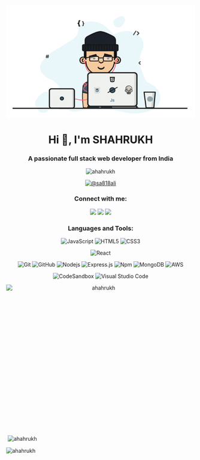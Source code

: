 <img lign="center" alt="coding" width="1000" height="300"  src="https://raw.githubusercontent.com/AlaeddineMessadi/AlaeddineMessadi/main/web-developer-chilling.gif">
<h1 align="center">Hi 👋, I'm SHAHRUKH</h1>
<h3 align="center">A passionate full stack web developer from India</h3>


<p align="center"> <img src="https://komarev.com/ghpvc/?username=ahahrukh&label=Profile%20views&color=0e75b6&style=flat" alt="ahahrukh" /> </p>

<p align="center"> <a href="https://twitter.com/@sa818ali" target="blank"><img src="https://img.shields.io/twitter/follow/@sa818ali?logo=twitter&style=for-the-badge" alt="@sa818ali" /></a> </p>



<h3 align="center" margin-top="30">Connect with me:</h3>
<div align="center">
  <a target=”_blank”  href="linkedin.com/in/shahrukh-8a3217193" ><img  src="https://img.shields.io/badge/LinkedIn-0077B5?style=for-the-badge&logo=linkedin&logoColor=white"/></a>
<a target=”_blank” href="rose.sa818@gmail.com"><img src="https://img.shields.io/badge/rose.sa818@gmail.com-D14836?style=for-the-badge&logo=gmail&logoColor=white"/></a>
  <a target=”_blank” href="https://latest-shahrukh-portfolio-fsd.netlify.app/"><img src="https://img.shields.io/badge/Portfolio-D14836?style=for-the-badge&logo=gmail&logoColor=white"/></a>
  </div>
<!-- <p align="center">
<a href="https://codepen.io/@shahrukh-ali" target="blank"><img align="center" src="https://raw.githubusercontent.com/rahuldkjain/github-profile-readme-generator/master/src/images/icons/Social/codepen.svg" alt="@shahrukh-ali" height="30" width="40" /></a>
<a href="https://twitter.com/@sa818ali" target="blank"><img align="center" src="https://raw.githubusercontent.com/rahuldkjain/github-profile-readme-generator/master/src/images/icons/Social/twitter.svg" alt="@sa818ali" height="30" width="40" /></a>
<a href="https://linkedin.com/in/shahrukh ali" target="blank"><img align="center" src="https://raw.githubusercontent.com/rahuldkjain/github-profile-readme-generator/master/src/images/icons/Social/linked-in-alt.svg" alt="shahrukh ali" height="30" width="40" /></a>
<a href="https://fb.com/shahrukh ali" target="blank"><img align="center" src="https://raw.githubusercontent.com/rahuldkjain/github-profile-readme-generator/master/src/images/icons/Social/facebook.svg" alt="shahrukh ali" height="30" width="40" /></a>
<a href="https://www.youtube.com/c/education and technologie" target="blank"><img align="center" src="https://raw.githubusercontent.com/rahuldkjain/github-profile-readme-generator/master/src/images/icons/Social/youtube.svg" alt="education and technologie" height="30" width="40" /></a>
</p> -->


<h3 align="center">Languages and Tools:</h3>

<div align="center">

![JavaScript](https://img.shields.io/badge/-JavaScript-%23F7DF1C?style=for-the-badge&logo=javascript&logoColor=000000&labelColor=%23F7DF1C&color=%23FFCE5A)
![HTML5](https://img.shields.io/badge/-HTML5-%23E44D27?style=for-the-badge&logo=html5&logoColor=ffffff)
![CSS3](https://img.shields.io/badge/css3-%231572B6.svg?style=for-the-badge&logo=css3&logoColor=white)

![React](https://img.shields.io/badge/-React-61DAFB?style=for-the-badge&logo=react&logoColor=ffffff)
 </div>

<div align="center">
 
![Git](https://img.shields.io/badge/-Git-%23F05032?style=for-the-badge&logo=git&logoColor=%23ffffff)
![GitHub](https://img.shields.io/badge/-GitHub-181717?style=for-the-badge&logo=github)
![Nodejs](https://img.shields.io/badge/-Nodejs-339933?style=for-the-badge&logo=Node.js&logoColor=ffffff)
![Express.js](https://img.shields.io/badge/express.js-%23404d59.svg?style=for-the-badge&logo=express&logoColor=%2361DAFB)
![Npm](https://img.shields.io/badge/-npm-CB3837?style=for-the-badge&logo=npm)
![MongoDB](https://img.shields.io/badge/MongoDB-4EA94B?style=for-the-badge&logo=mongodb&logoColor=white)
![AWS](https://img.shields.io/badge/AWS-%23FF9900.svg?style=for-the-badge&logo=amazon-aws&logoColor=white)
 </div>
 
 <div align="center">
 

![CodeSandbox](https://img.shields.io/badge/Codesandbox-040404?style=for-the-badge&logo=codesandbox&logoColor=DBDBDB)
![Visual Studio Code](https://img.shields.io/badge/Visual%20Studio%20Code-0078d7.svg?style=for-the-badge&logo=visual-studio-code&logoColor=white)
 <br>

 </div>

<div align="center" >
  <p><img align="left" width="1000" height="400" src="https://github-readme-stats.vercel.app/api/top-langs?username=ahahrukh&show_icons=true&locale=en&layout=compact" alt="ahahrukh" /></p>
  </div>

<div><p>&nbsp;<img align="center" width="1001" height="400" src="https://github-readme-stats.vercel.app/api?username=ahahrukh&show_icons=true&locale=en" alt="ahahrukh" /></p></div>

<div><p><img align="center" src="https://github-readme-streak-stats.herokuapp.com/?user=ahahrukh&" alt="ahahrukh" width="1000" height="400" /></p></div>
